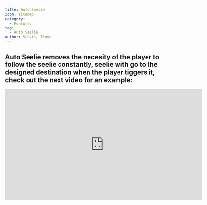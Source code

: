 ```yaml
---
title: Auto Seelie
icon: sitemap
category:
  - Features
tag:
  - Auto Seelie
author: Schvis, Ikuyo
---
```


## Auto Seelie removes the necesity of the player to follow the seelie constantly, seelie with go to the designed destination when the player tiggers it, check out the next video for an example:

<iframe width="640" height="360" src="https://www.youtube.com/embed/uETIJ4KS39M?list=PL5eI1Tb64p56g27qfYk7VuFTz4FK6YrKa" title="Korepi - Auto Seelie" frameborder="0" allow="accelerometer; autoplay; clipboard-write; encrypted-media; gyroscope; picture-in-picture; web-share" allowfullscreen></iframe>